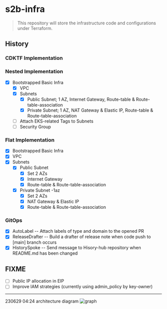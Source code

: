 # s2b-infra

> This repository will store the infrastructure code and configurations under Terraform.

## History

### CDKTF Implementation

### Nested Implementation
- [x] Bootstrapped Basic Infra
    - [x] VPC
    - [x] Subnets
        - [x] Public Subnet; 1 AZ, Internet Gateway, Route-table & Route-table-association
        - [x] Private Subnet; 1 AZ, NAT Gateway & Elastic IP, Route-table & Route-table-association
    - [ ] Attach EKS-related Tags to Subnets
    - [ ] Security Group

### Flat Implementation
- [x] Bootstrapped Basic Infra
- [x] VPC
- [x] Subnets
  - [x] Public Subnet
    - [x] Set 2 AZs
    - [x] Internet Gateway
    - [x] Route-table & Route-table-association
  - [x] Private Subnet -1az
    - [x] Set 2 AZs
    - [x] NAT Gateway & Elastic IP
    - [x] Route-table & Route-table-association

### GitOps
- [x] AutoLabel -- Attach labels of type and domain to the opened PR
- [x] ReleaseDrafter -- Build a drafter of release note when code push to [main] branch occurs
- [x] HistorySpoke -- Send message to Hisory-hub repository when README.md has been changed

## FIXME
- [ ] Public IP allocation in EIP
- [ ] Improve IAM strategies (currently using admin_policy by key-owner)

---

230629 04:24 architecture diagram
![graph](https://github.com/Smile2Buy/s2b-infra/assets/28827932/6d6c1787-289f-4bf3-a888-79bdf9dabfce)
